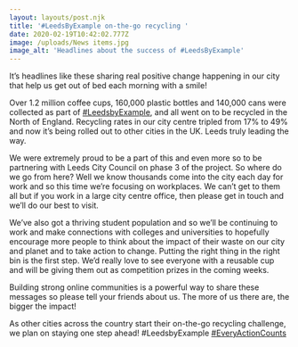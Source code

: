 ```yaml
---
layout: layouts/post.njk
title: '#LeedsByExample on-the-go recycling '
date: 2020-02-19T10:42:02.777Z
image: /uploads/News items.jpg
image_alt: 'Headlines about the success of #LeedsByExample'
---
```

It’s headlines like these sharing real positive change happening in our city that help us get out of bed each morning with a smile! 

Over 1.2 million coffee cups, 160,000 plastic bottles and 140,000 cans were collected as part of [\#LeedsbyExample](https://www.facebook.com/hashtag/leedsbyexample?source=feed_text&epa=HASHTAG&__xts__%5B0%5D=68.ARBIiQ8sgUOSucBnjE0CCcmPEE88H-t6acc4_T8nRUAEclVYFtKADh08T7-hTKrbtZHrvyBbxz1yOPsU5zGqEFNSWSNhwdZI8R82X2Gs20IyrotitsbBW6gP7wAQS6SfjgydsVrz0DcjLlO_ZSCSFVebIlUsAvZ0qFxrx_UxOa5kuhdLIa-4IzHPoZ8qeyHo76caRW5LejILQSdV4IWDZUB9wu3nJDvXt51l2GV1jHvI_OEjZHI6VAa4mMTNbkqMAgslIH4QO279RxPRGKgOFzwKapGqT1hCYcotUYZJTQ_r5dWwrxktOgKFKxBy7oOJcVV10DIjGgjPtxa_k0POBOo&__tn__=%2ANK-R), and all went on to be recycled in the North of England. Recycling rates in our city centre tripled from 17% to 49% and now it’s being rolled out to other cities in the UK. Leeds truly leading the way.

We were extremely proud to be a part of this and even more so to be partnering with Leeds City Council on phase 3 of the project. So where do we go from here? Well we know thousands come into the city each day for work and so this time we’re focusing on workplaces. We can’t get to them all but if you work in a large city centre office, then please get in touch and we’ll do our best to visit.

We’ve also got a thriving student population and so we’ll be continuing to work and make connections with colleges and universities to hopefully encourage more people to think about the impact of their waste on our city and planet and to take action to change. Putting the right thing in the right bin is the first step. We’d really love to see everyone with a reusable cup and will be giving them out as competition prizes in the coming weeks.

Building strong online communities is a powerful way to share these messages so please tell your friends about us. The more of us there are, the bigger the impact!

As other cities across the country start their on-the-go recycling challenge, we plan on staying one step ahead! #LeedsbyExample [\#EveryActionCounts](https://www.facebook.com/hashtag/everyactioncounts?source=feed_text&epa=HASHTAG&__xts__%5B0%5D=68.ARBIiQ8sgUOSucBnjE0CCcmPEE88H-t6acc4_T8nRUAEclVYFtKADh08T7-hTKrbtZHrvyBbxz1yOPsU5zGqEFNSWSNhwdZI8R82X2Gs20IyrotitsbBW6gP7wAQS6SfjgydsVrz0DcjLlO_ZSCSFVebIlUsAvZ0qFxrx_UxOa5kuhdLIa-4IzHPoZ8qeyHo76caRW5LejILQSdV4IWDZUB9wu3nJDvXt51l2GV1jHvI_OEjZHI6VAa4mMTNbkqMAgslIH4QO279RxPRGKgOFzwKapGqT1hCYcotUYZJTQ_r5dWwrxktOgKFKxBy7oOJcVV10DIjGgjPtxa_k0POBOo&__tn__=%2ANK-R)
